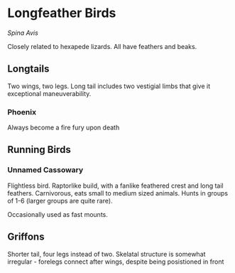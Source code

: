 # Longfeather Birds
*Spina Avis*

Closely related to hexapede lizards. All have feathers and beaks.

## Longtails 

Two wings, two legs. 
Long tail includes two vestigial limbs that give it exceptional maneuverability.

### Phoenix

Always become a fire fury upon death

## Running Birds

### Unnamed Cassowary
Flightless bird. Raptorlike build, with a fanlike feathered crest and long tail feathers.
Carnivorous, eats small to medium sized animals. Hunts in groups of 1-6 (larger groups are quite rare). 

Occasionally used as fast mounts.



## Griffons

Shorter tail, four legs instead of two.
Skelatal structure is somewhat irregular - forelegs connect after wings, despite being posistioned in front